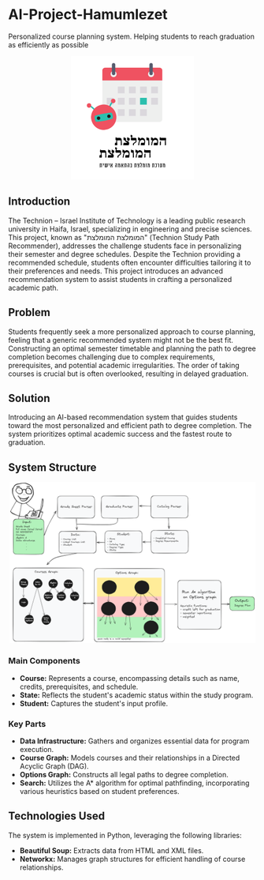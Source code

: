 # AI-Project-Hamumlezet
Personalized course planning system. Helping students to reach graduation as efficiently as possible 
<p align="center">
<img src="/Images/Logo.png" width="250">
</p>

## Introduction
The Technion – Israel Institute of Technology is a leading public research university in Haifa, Israel, specializing in engineering and precise sciences. This project, known as "המומלצת המומלצת" (Technion Study Path Recommender), addresses the challenge students face in personalizing their semester and degree schedules. Despite the Technion providing a recommended schedule, students often encounter difficulties tailoring it to their preferences and needs. This project introduces an advanced recommendation system to assist students in crafting a personalized academic path.

## Problem
Students frequently seek a more personalized approach to course planning, feeling that a generic recommended system might not be the best fit. Constructing an optimal semester timetable and planning the path to degree completion becomes challenging due to complex requirements, prerequisites, and potential academic irregularities. The order of taking courses is crucial but is often overlooked, resulting in delayed graduation.

## Solution
Introducing an AI-based recommendation system that guides students toward the most personalized and efficient path to degree completion. The system prioritizes optimal academic success and the fastest route to graduation.

## System Structure
<p align="center">
<img src="/Images/Diagram.png" width="500">
</p>

### Main Components
- **Course:** Represents a course, encompassing details such as name, credits, prerequisites, and schedule.
- **State:** Reflects the student's academic status within the study program.
- **Student:** Captures the student's input profile.

### Key Parts
- **Data Infrastructure:** Gathers and organizes essential data for program execution.
- **Course Graph:** Models courses and their relationships in a Directed Acyclic Graph (DAG).
- **Options Graph:** Constructs all legal paths to degree completion.
- **Search:** Utilizes the A* algorithm for optimal pathfinding, incorporating various heuristics based on student preferences.

## Technologies Used
The system is implemented in Python, leveraging the following libraries:
- **Beautiful Soup:** Extracts data from HTML and XML files.
- **Networkx:** Manages graph structures for efficient handling of course relationships.

